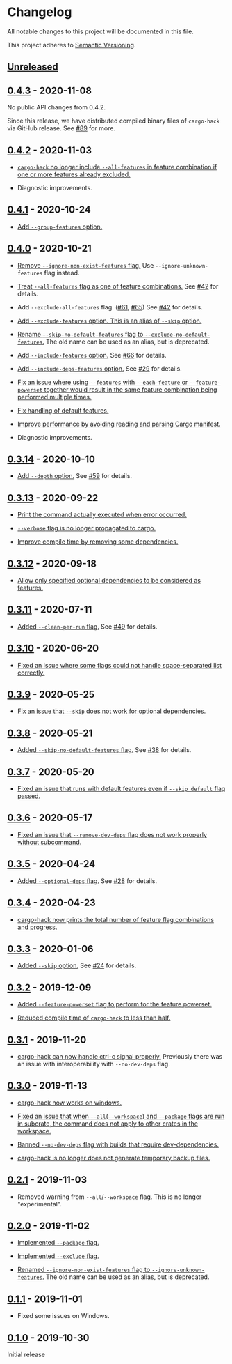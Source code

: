 # Changelog

All notable changes to this project will be documented in this file.

This project adheres to [Semantic Versioning](https://semver.org).

## [Unreleased]

## [0.4.3] - 2020-11-08

No public API changes from 0.4.2.

Since this release, we have distributed compiled binary files of `cargo-hack` via GitHub release.
See [#89](https://github.com/taiki-e/cargo-hack/pull/89) for more.

## [0.4.2] - 2020-11-03

* [`cargo-hack` no longer include `--all-features` in feature combination if one or more features already excluded.](https://github.com/taiki-e/cargo-hack/pull/86)

* Diagnostic improvements.

## [0.4.1] - 2020-10-24

* [Add `--group-features` option.][82]

[82]: https://github.com/taiki-e/cargo-hack/pull/82

## [0.4.0] - 2020-10-21

* [Remove `--ignore-non-exist-features` flag.][62] Use `--ignore-unknown-features` flag instead.

* [Treat `--all-features` flag as one of feature combinations.][61] See [#42][42] for details.

* Add `--exclude-all-features` flag. ([#61][61], [#65][65]) See [#42][42] for details.

* [Add `--exclude-features` option. This is an alias of `--skip` option.][65]

* [Rename `--skip-no-default-features` flag to `--exclude-no-default-features`.][65]
  The old name can be used as an alias, but is deprecated.

* [Add `--include-features` option.][66] See [#66][66] for details.

* [Add `--include-deps-features` option.][70] See [#29][29] for details.

* [Fix an issue where using `--features` with `--each-feature` or `--feature-powerset` together would result in the same feature combination being performed multiple times.][64]

* [Fix handling of default features.][77]

* [Improve performance by avoiding reading and parsing Cargo manifest.][73]

* Diagnostic improvements.

[29]: https://github.com/taiki-e/cargo-hack/pull/29
[42]: https://github.com/taiki-e/cargo-hack/pull/42
[61]: https://github.com/taiki-e/cargo-hack/pull/61
[62]: https://github.com/taiki-e/cargo-hack/pull/62
[63]: https://github.com/taiki-e/cargo-hack/pull/63
[64]: https://github.com/taiki-e/cargo-hack/pull/64
[65]: https://github.com/taiki-e/cargo-hack/pull/65
[66]: https://github.com/taiki-e/cargo-hack/pull/66
[70]: https://github.com/taiki-e/cargo-hack/pull/70
[73]: https://github.com/taiki-e/cargo-hack/pull/73
[77]: https://github.com/taiki-e/cargo-hack/pull/77

## [0.3.14] - 2020-10-10

* [Add `--depth` option.][59] See [#59][59] for details.

[59]: https://github.com/taiki-e/cargo-hack/pull/59

## [0.3.13] - 2020-09-22

* [Print the command actually executed when error occurred.](https://github.com/taiki-e/cargo-hack/pull/55)

* [`--verbose` flag is no longer propagated to cargo.](https://github.com/taiki-e/cargo-hack/pull/55)

* [Improve compile time by removing some dependencies.](https://github.com/taiki-e/cargo-hack/pull/54)

## [0.3.12] - 2020-09-18

* [Allow only specified optional dependencies to be considered as features.](https://github.com/taiki-e/cargo-hack/pull/51)

## [0.3.11] - 2020-07-11

* [Added `--clean-per-run` flag.][49] See [#49][49] for details.

[49]: https://github.com/taiki-e/cargo-hack/pull/49

## [0.3.10] - 2020-06-20

* [Fixed an issue where some flags could not handle space-separated list correctly.][46]

[46]: https://github.com/taiki-e/cargo-hack/pull/46

## [0.3.9] - 2020-05-25

* [Fix an issue that `--skip` does not work for optional dependencies.][43]

[43]: https://github.com/taiki-e/cargo-hack/pull/43

## [0.3.8] - 2020-05-21

* [Added `--skip-no-default-features` flag.][41] See [#38][38] for details.

[38]: https://github.com/taiki-e/cargo-hack/pull/38
[41]: https://github.com/taiki-e/cargo-hack/pull/41

## [0.3.7] - 2020-05-20

* [Fixed an issue that runs with default features even if `--skip default` flag passed.][37]

[37]: https://github.com/taiki-e/cargo-hack/pull/37

## [0.3.6] - 2020-05-17

* [Fixed an issue that `--remove-dev-deps` flag does not work properly without subcommand.][36]

[36]: https://github.com/taiki-e/cargo-hack/pull/36

## [0.3.5] - 2020-04-24

* [Added `--optional-deps` flag.][34] See [#28][28] for details.

[28]: https://github.com/taiki-e/cargo-hack/pull/28
[34]: https://github.com/taiki-e/cargo-hack/pull/34

## [0.3.4] - 2020-04-23

* [cargo-hack now prints the total number of feature flag combinations and progress.][32]

[32]: https://github.com/taiki-e/cargo-hack/pull/32

## [0.3.3] - 2020-01-06

* [Added `--skip` option.][25] See [#24][24] for details.

[24]: https://github.com/taiki-e/cargo-hack/pull/24
[25]: https://github.com/taiki-e/cargo-hack/pull/25

## [0.3.2] - 2019-12-09

* [Added `--feature-powerset` flag to perform for the feature powerset.][23]

* [Reduced compile time of `cargo-hack` to less than half.][22]

[22]: https://github.com/taiki-e/cargo-hack/pull/22
[23]: https://github.com/taiki-e/cargo-hack/pull/23

## [0.3.1] - 2019-11-20

* [cargo-hack can now handle ctrl-c signal properly.][20] Previously there was an issue with interoperability with `--no-dev-deps` flag.

[20]: https://github.com/taiki-e/cargo-hack/pull/20

## [0.3.0] - 2019-11-13

* [cargo-hack now works on windows.][17]

* [Fixed an issue that when `--all`(`--workspace`) and `--package` flags are run in subcrate, the command does not apply to other crates in the workspace.][17]

* [Banned `--no-dev-deps` flag with builds that require dev-dependencies.][16]

* [cargo-hack is no longer does not generate temporary backup files.][14]

[14]: https://github.com/taiki-e/cargo-hack/pull/14
[16]: https://github.com/taiki-e/cargo-hack/pull/16
[17]: https://github.com/taiki-e/cargo-hack/pull/17

## [0.2.1] - 2019-11-03

* Removed warning from `--all`/`--workspace` flag. This is no longer "experimental".

## [0.2.0] - 2019-11-02

* [Implemented `--package` flag.][12]

* [Implemented `--exclude` flag.][12]

* [Renamed `--ignore-non-exist-features` flag to `--ignore-unknown-features`.][10]
  The old name can be used as an alias, but is deprecated.

[10]: https://github.com/taiki-e/cargo-hack/pull/10
[12]: https://github.com/taiki-e/cargo-hack/pull/12

## [0.1.1] - 2019-11-01

* Fixed some issues on Windows.

## [0.1.0] - 2019-10-30

Initial release

[Unreleased]: https://github.com/taiki-e/cargo-hack/compare/v0.4.3...HEAD
[0.4.3]: https://github.com/taiki-e/cargo-hack/compare/v0.4.2...v0.4.3
[0.4.2]: https://github.com/taiki-e/cargo-hack/compare/v0.4.1...v0.4.2
[0.4.1]: https://github.com/taiki-e/cargo-hack/compare/v0.4.0...v0.4.1
[0.4.0]: https://github.com/taiki-e/cargo-hack/compare/v0.3.14...v0.4.0
[0.3.14]: https://github.com/taiki-e/cargo-hack/compare/v0.3.13...v0.3.14
[0.3.13]: https://github.com/taiki-e/cargo-hack/compare/v0.3.12...v0.3.13
[0.3.12]: https://github.com/taiki-e/cargo-hack/compare/v0.3.11...v0.3.12
[0.3.11]: https://github.com/taiki-e/cargo-hack/compare/v0.3.10...v0.3.11
[0.3.10]: https://github.com/taiki-e/cargo-hack/compare/v0.3.9...v0.3.10
[0.3.9]: https://github.com/taiki-e/cargo-hack/compare/v0.3.8...v0.3.9
[0.3.8]: https://github.com/taiki-e/cargo-hack/compare/v0.3.7...v0.3.8
[0.3.7]: https://github.com/taiki-e/cargo-hack/compare/v0.3.6...v0.3.7
[0.3.6]: https://github.com/taiki-e/cargo-hack/compare/v0.3.5...v0.3.6
[0.3.5]: https://github.com/taiki-e/cargo-hack/compare/v0.3.4...v0.3.5
[0.3.4]: https://github.com/taiki-e/cargo-hack/compare/v0.3.3...v0.3.4
[0.3.3]: https://github.com/taiki-e/cargo-hack/compare/v0.3.2...v0.3.3
[0.3.2]: https://github.com/taiki-e/cargo-hack/compare/v0.3.1...v0.3.2
[0.3.1]: https://github.com/taiki-e/cargo-hack/compare/v0.3.0...v0.3.1
[0.3.0]: https://github.com/taiki-e/cargo-hack/compare/v0.2.1...v0.3.0
[0.2.1]: https://github.com/taiki-e/cargo-hack/compare/v0.2.0...v0.2.1
[0.2.0]: https://github.com/taiki-e/cargo-hack/compare/v0.1.1...v0.2.0
[0.1.1]: https://github.com/taiki-e/cargo-hack/compare/v0.1.0...v0.1.1
[0.1.0]: https://github.com/taiki-e/cargo-hack/releases/tag/v0.1.0
